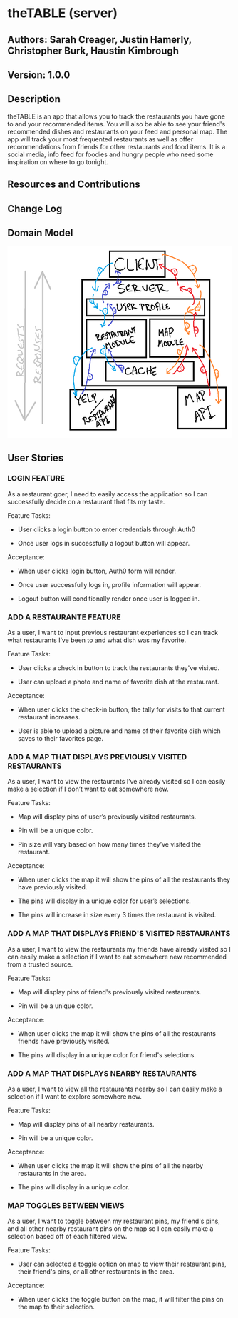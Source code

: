 # theTABLE (server)

## Authors: Sarah Creager, Justin Hamerly, Christopher Burk, Haustin Kimbrough


## Version: 1.0.0

## Description

theTABLE is an app that allows you to track the restaurants you have gone to and your recommended items.  You will also be able to see your friend's recommended dishes and restaurants on your feed and personal map.  The app will track your most frequented restaurants as well as offer recommendations from friends for other restaurants and food items.  It is a social media, info feed for foodies and hungry people who need some inspiration on where to go tonight.

## Resources and Contributions

## Change Log

## Domain Model

![domainmodel](./img/DomainModel.png)

## User Stories

### LOGIN FEATURE

As a restaurant goer, I need to easily access the application so I can successfully decide on a restaurant that fits my taste.

Feature Tasks:

* User clicks a login button to enter credentials through Auth0

* Once user logs in successfully a logout button will appear.


Acceptance:

* When user clicks login button, Auth0 form will render.

* Once user successfully logs in, profile information will appear.

* Logout button will conditionally render once user is logged in.

### ADD A RESTAURANTE FEATURE

As a user, I want to input previous restaurant experiences so I can track what restaurants I’ve been to and what dish was my favorite.

Feature Tasks:

* User clicks a check in button to track the restaurants they've visited.

* User can upload a photo and name of favorite dish at the restaurant.

Acceptance:

* When user clicks the check-in button, the tally for visits to that current restaurant increases.

* User is able to upload a picture and name of their favorite dish which saves to their favorites page.

### ADD A MAP THAT DISPLAYS PREVIOUSLY VISITED RESTAURANTS

As a user, I want to view the restaurants I’ve already visited so I can easily make a selection if I don’t want to eat somewhere new.

Feature Tasks:

* Map will display pins of user’s previously visited restaurants.

* Pin will be a unique color.

* Pin size will vary based on how many times they’ve visited the restaurant.

Acceptance:

* When user clicks the map it will show the pins of all the restaurants they have previously visited.

* The pins will display in a unique color for user’s selections.

* The pins will increase in size every 3 times the restaurant is visited.

### ADD A MAP THAT DISPLAYS FRIEND'S VISITED RESTAURANTS

As a user, I want to view the restaurants my friends have already visited so I can easily make a selection if I want to eat somewhere new recommended from a trusted source.

Feature Tasks:

* Map will display pins of friend's previously visited restaurants.

* Pin will be a unique color.

Acceptance:

* When user clicks the map it will show the pins of all the restaurants friends have previously visited.

* The pins will display in a unique color for friend's selections.

### ADD A MAP THAT DISPLAYS NEARBY RESTAURANTS

As a user, I want to view all the restaurants nearby so I can easily make a selection if I want to explore somewhere new.

Feature Tasks:

* Map will display pins of all nearby restaurants.

* Pin will be a unique color.

Acceptance:

* When user clicks the map it will show the pins of all the nearby restaurants in the area.

* The pins will display in a unique color.

### MAP TOGGLES BETWEEN VIEWS

As a user, I want to toggle between my restaurant pins, my friend's pins, and all other nearby restaurant pins on the map so I can easily make a selection based off of each filtered view.

Feature Tasks:

* User can selected a toggle option on map to view their restaurant pins, their friend's pins, or all other restaurants in the area.

Acceptance:

* When user clicks the toggle button on the map, it will filter the pins on the map to their selection.

